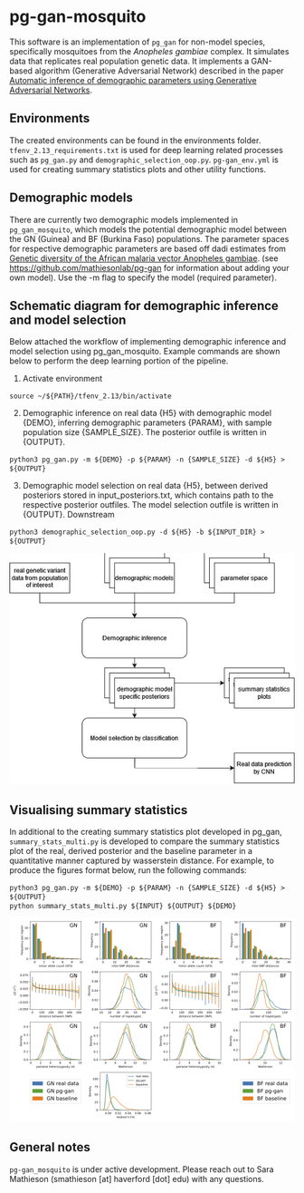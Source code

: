 # pg-gan-mosquito

This software is an implementation of ```pg_gan``` for non-model species, specifically mosquitoes from the *Anopheles gambiae* complex. It simulates data that replicates real population genetic data. It implements a GAN-based algorithm (Generative Adversarial Network) described in the paper [Automatic inference of demographic parameters using Generative Adversarial Networks](https://onlinelibrary.wiley.com/doi/10.1111/1755-0998.13386). 

## Environments
The created environments can be found in the environments folder. ```tfenv_2.13_requirements.txt``` is used for deep learning related processes such as ```pg_gan.py``` and ```demographic_selection_oop.py```. ```pg-gan_env.yml``` is used for creating summary statistics plots and other utility functions.

## Demographic models
There are currently two demographic models implemented in ```pg_gan_mosquito```, which models the potential demographic model between the GN (Guinea) and BF (Burkina Faso) populations. The parameter spaces for respective demographic parameters are based off dadi estimates from [Genetic diversity of the African malaria vector Anopheles gambiae](https://www.nature.com/articles/nature24995#MOESM1). (see https://github.com/mathiesonlab/pg-gan for information about adding your own model). Use the -m flag to specify the model (required parameter).

## Schematic diagram for demographic inference and model selection
Below attached the workflow of implementing demographic inference and model selection using pg_gan_mosquito. Example commands are shown below to perform the deep learning portion of the pipeline.

1. Activate environment
```
source ~/${PATH}/tfenv_2.13/bin/activate
```
2. Demographic inference on real data {H5} with demographic model {DEMO}, inferring demographic parameters {PARAM}, with sample population size {SAMPLE_SIZE}. The posterior outfile is written in {OUTPUT}.
```
python3 pg_gan.py -m ${DEMO} -p ${PARAM} -n {SAMPLE_SIZE} -d ${H5} > ${OUTPUT}
```
3. Demographic model selection on real data {H5}, between derived posteriors stored in input_posteriors.txt, which contains path to the respective posterior outfiles. The model selection outfile is written in {OUTPUT}. Downstream 
```
python3 demographic_selection_oop.py -d ${H5} -b ${INPUT_DIR} > ${OUTPUT}
```

![pg_gan_mosquito schematic diagram](https://github.com/mathiesonlab/pg-gan-mosquito/blob/main/supp/pg_gan_mosquito_schem.png)


## Visualising summary statistics
In additional to the creating summary statistics plot developed in pg_gan, ```summary_stats_multi.py``` is developed to compare the summary statistics plot of the real, derived posterior and the baseline parameter in a quantitative manner captured by wasserstein distance. For example, to produce the figures format below, run the following commands:

```
python3 pg_gan.py -m ${DEMO} -p ${PARAM} -n {SAMPLE_SIZE} -d ${H5} > ${OUTPUT}
python summary_stats_multi.py ${INPUT} ${OUTPUT} ${DEMO}
```

![summary_stats_multi.py example](https://github.com/mathiesonlab/pg-gan-mosquito/blob/main/supp/ss_multi_readme.png)

## General notes
```pg-gan_mosquito``` is under active development. Please reach out to Sara Mathieson (smathieson [at] haverford [dot] edu) with any questions.




